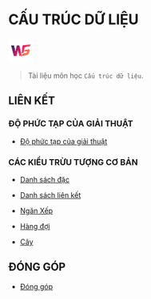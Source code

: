 # CẤU TRÚC DỮ LIỆU

<img src='./assets/images/logo-ws.png' width='50px'/>

> Tài liệu môn học `Cấu trúc dữ liệu`.

## LIÊN KẾT

### ĐỘ PHỨC TẠP CỦA GIẢI THUẬT

- [Độ phức tạp của giải thuật](./DoPhucTapCuaGiaiThuat)

### CÁC KIỂU TRỪU TƯỢNG CƠ BẢN

- [Danh sách đặc](./DanhSachDac)

- [Danh sách liên kết](./DanhSachLienKet)

- [Ngăn Xếp](./NganXep)

- [Hàng đợi](./HangDoi)

- [Cây](./Cay)

## ĐÓNG GÓP

- [Đóng góp](./CONTRIBUTING.md)
